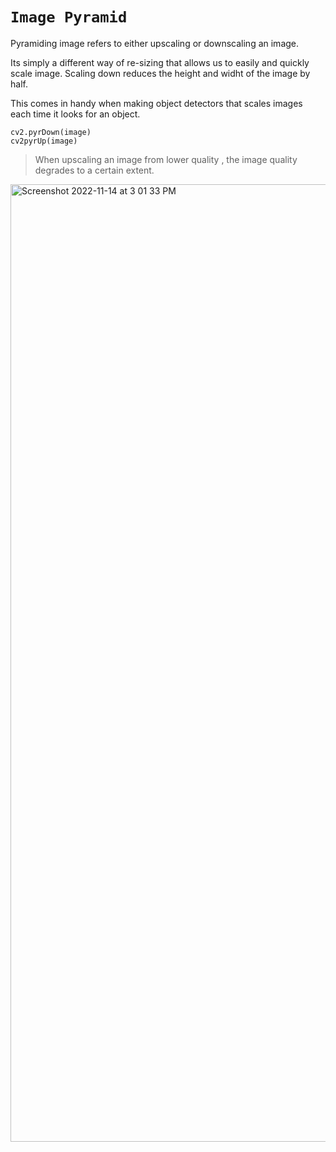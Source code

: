 # `Image Pyramid`

Pyramiding image refers to either upscaling or downscaling an image.

Its simply a different way of re-sizing that allows us to easily and quickly scale image. Scaling down reduces the height and widht of the image by half.

This comes in handy when making object detectors that scales images each time it looks for an object.

```
cv2.pyrDown(image)
cv2pyrUp(image)
```

> When upscaling an image from lower quality , the image quality degrades to a certain extent.

<img width="1532" alt="Screenshot 2022-11-14 at 3 01 33 PM" src="https://user-images.githubusercontent.com/91974776/201624892-8203c682-5d1f-435c-923a-1f35f1365b41.png">

